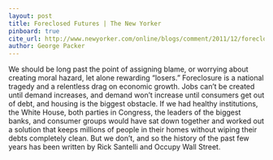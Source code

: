 ```yaml
---
layout: post
title: Foreclosed Futures | The New Yorker
pinboard: true
cite_url: http://www.newyorker.com/online/blogs/comment/2011/12/foreclosed-futures.html
author: George Packer
---
```

We should be long past the point of assigning blame, or worrying about creating moral hazard, let alone rewarding “losers.” Foreclosure is a national tragedy and a relentless drag on economic growth. Jobs can’t be created until demand increases, and demand won’t increase until consumers get out of debt, and housing is the biggest obstacle. If we had healthy institutions, the White House, both parties in Congress, the leaders of the biggest banks, and consumer groups would have sat down together and worked out a solution that keeps millions of people in their homes without wiping their debts completely clean. But we don’t, and so the history of the past few years has been written by Rick Santelli and Occupy Wall Street.  

